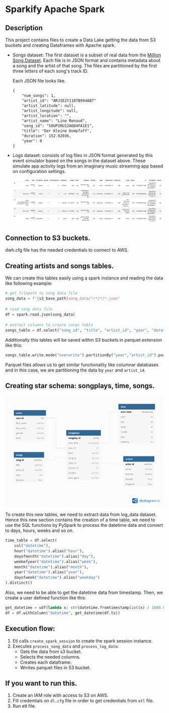 # Sparkify Apache Spark

## Description
This project contains files to create a Data Lake getting the data from S3 buckets and creating Dataframes with Apache spark.

- Songs dataset: The first dataset is a subset of real data from the [Million Song Dataset](http://millionsongdataset.com/). Each file is in JSON format and contains metadata about a song and the artist of that song. The files are partitioned by the first three letters of each song's track ID.

    Each JSON file looks like.

    ```
    {
        "num_songs": 1,
        "artist_id": "ARJIE2Y1187B994AB7"
        "artist_latitude": null,
        "artist_longitude": null,
        "artist_location": "",
        "artist_name": "Line Renaud",
        "song_id": "SOUPIRU12A6D4FA1E1",
        "title": "Der Kleine Dompfaff",
        "duration": 152.92036,
        "year": 0
    }
    ```


- Logs dataset: consists of log files in JSON format generated by this event simulator based on the songs in the dataset above. These simulate app activity logs from an imaginary music streaming app based on configuration settings.

    ![Drag Racing](log-data.png)


## Connection to S3 buckets. 
dwh.cfg file has the needed credentials to connect to AWS.


## Creating artists and songs tables.

We can create this tables easily using a spark instance and reading the data like following example:
```python
# get filepath to song data file
song_data = f"{s3_base_path}song_data/*/*/*/*.json"
    
# read song data file
df = spark.read.json(song_data)

# extract columns to create songs table
songs_table = df.select("song_id", "title", "artist_id", "year", "duration").distinct()
```
Additionally this tables will be saved within S3 buckets in parquet extension like this:

```python
songs_table.write.mode("overwrite").partitionBy("year","artist_id").parquet(f"{output_data}/songs_table.parquet")
```

Parquet files allows us to get similar functionality like columnar databases and in this case, we are partitioning the data by ```year``` and ```artist_id```.


## Creating star schema: songplays, time, songs.



![Star schema](db-model.png)

To create this new tables, we need to extract data from log_data dataset. Hence this new section contains the creation of a time table, we need to use the SQL functions by PySpark to process the datetime data and convert to days, hours, weeks and so on.

```python
time_table = df.select(
    col("datetime"),
    hour("datetime").alias("hour"), 
    dayofmonth("datetime").alias("day"), 
    weekofyear("datetime").alias("week"),
    month("datetime").alias("month"),
    year("datetime").alias("year"),
    dayofweek("datetime").alias("weekday")
).distinct()
```
Also, we need to be able to get the datetime data from timestamp. Then, we create a user defined function like this:

```python
get_datetime = udf(lambda x: str(datetime.fromtimestamp(int(x) / 1000.0)))
df = df.withColumn("datetime", get_datetime(df.ts))
```

## Execution flow:

1. Etl calls ```create_spark_session``` to create the spark session instance.
2. Executes ```process_song_data``` and ```process_log_data```:
    - Gets the data from s3 bucket.
    - Selects the needed columns.
    - Creates each dataframe.
    - Wrrites parquet files in S3 bucket.

## If you want to run this.

1. Create an IAM role with access to S3 on AWS.
2. Fill credentials on ```dl.cfg``` file in order to get credentials from ```etl``` file.
3. Run etl file.
